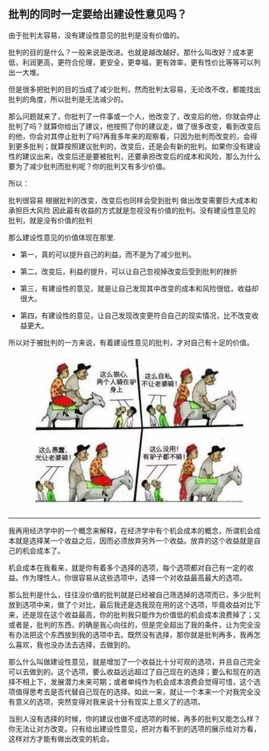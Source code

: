 ## 批判的同时一定要给出建设性意见吗？

由于批判太容易，没有建设性意见的批判是没有价值的。

批判的目的是什么？一般来说是改进。也就是越改越好。那什么叫改好？成本更低，利润更高，更符合伦理，更安全，更幸福，更有效率，更有性价比等等可以列出一大堆。

但是很多把批判的目的当成了减少批判，然而批判太容易，无论改不改，都能找出批判的角度，所以批判是无法减少的。



那么问题就来了，你批判了一件事或一个人，他改变了，改变后的他，你就会停止批判了吗？就算你给出了建议，他按照了你的建议走，做了很多改变，看到改变后的他，你会对其停止批判了吗?再我多年来的观察看，只因为批判而改变的，会得到更多批判；就算按照建议批判的，改变后，还是会有新的批判。如果你没有建设性的建议出来，改变后还是要被批判，还要承担改变后的成本和风险，那么为什么要为了减少批判而批判呢？你的批判又有多少价值。

所以：

批判很容易
根据批判的改变，改变后也同样会受到批判
做出改变需要巨大成本和承担巨大风险
因此最有收益的方式就是忽视没有价值的批判。没有建设性意见的批判，就是没有价值的批判



那么建设性意见的价值体现在那里.

- 第一，真的可以提升自己的利益，而不是为了减少批判。

- 第二，改变后，利益的提升，可以让自己忽视掉改变后受到批判的挫折

- 第三，有建设性的意见，就是让自己发现其中改变的成本和风险很低，收益却很大。

- 第四，有建设性的意见，让自己发现改变更符合自己的现实情况，比不改变收益更大。



所以对于被批判的一方来说，有着建设性意见的批判，才对自己有十足的价值。

![骑驴](img/critising-with-suggestion-1.jpg)

--------

我再用经济学中的一个概念来解释，在经济学中有个机会成本的概念，所谓机会成本就是选择某一个收益之后，因而必须放弃另外一个收益。放弃的这个收益就是自己的机会成本了。

机会成本在我看来，就是你有着多个选择的选项，每个选项都对自己有一定的收益。作为理性人，你很容易从这些选项中，选择一个对收益最高最大的选项。

那么批判是什么，往往没价值的批判就是已经被自己筛选掉的选项而已，多少批判放到选项中来，做了个对比，最后我还是选我现在用的这个选项，毕竟收益对比下来，还是现在这个收益最高，你的批判我只能作为价值低的机会成本浪费掉了；又或者是，批判的东西，的确是我心向往的，但是完全超出了我的条件，让为完全没有办法把这个东西放到我的选项中去。既然没有选择，那你就是批判再多，我再怎么喜欢，我也没办法去选择，去做到的。

那么什么叫做建设性意见，就是增加了一个收益比十分可观的选项，并且自己完全可以去做到的。这个选项，要么收益远远超过了自己现在的选择；要么和现在的选择不相上下，发展潜力未来可期；或者单纯作为机会成本浪费会觉得可惜，这个选项值得思考去是否代替自己现在的选择。如此一来，就让一个本来一个对我完全没有意义的选项，突然变得对我来说十分有现实上意义了的选项。



当别人没有选择的时候，你的建议也做不成选项的时候，再多的批判又能怎么样？你无法让对方改变。只有给出建设性意见，把对方看不到的选项的展示给对方看，这样对方才能有做出改变的机会。